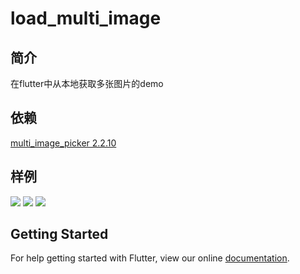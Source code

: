 # load_multi_image
## 简介
在flutter中从本地获取多张图片的demo
## 依赖
[multi_image_picker 2.2.10](https://pub.dartlang.org/packages/multi_image_picker#-readme-tab-)
## 样例
![](https://user-gold-cdn.xitu.io/2018/9/23/16606c078d3fdede?w=360&h=634&f=gif&s=3330782)
![](https://user-gold-cdn.xitu.io/2018/9/23/16606c87d31e22b1?w=487&h=865&f=png&s=526481)
![](https://user-gold-cdn.xitu.io/2018/9/23/16606c890af63f49?w=484&h=859&f=png&s=423632)
## Getting Started

For help getting started with Flutter, view our online
[documentation](https://flutter.io/).

